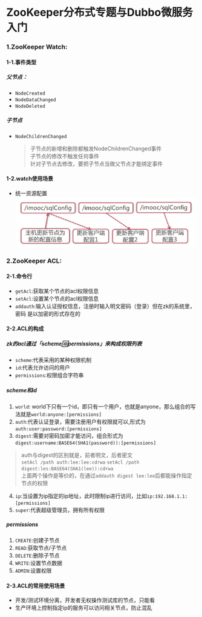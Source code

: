 # ZooKeeper分布式专题与Dubbo微服务入门

### 1.ZooKeeper Watch:
#### 1-1.事件类型
##### 父节点：
- `NodeCreated`
- `NodeDataChanged`
- `NodeDeleted`
##### 子节点
- `NodeChildrenChanged`
  > 子节点的新增和删除都触发NodeChildrenChanged事件<br>
  > 子节点的修改不触发任何事件<br>
  > 针对子节点去修改，要把子节点当做父节点才能绑定事件
#### 1-2.watch使用场景

- 统一资源配置
![统一资源配置](https://github.com/WangPingChun/imooc-learn/blob/master/zookeeper/note/images/watch-统一资源配置.png?raw=true)

### 2.ZooKeeper ACL:
#### 2-1.命令行
- `getAcl`:获取某个节点的acl权限信息
- `setAcl`:设置某个节点的acl权限信息
- `addauth`:输入认证授权信息，注册时输入明文密码（登录）但在zk的系统里，密码 是以加密的形式存在的
#### 2-2.ACL的构成
##### zk的acl通过「scheme:id:permissions」来构成权限列表
- `scheme`:代表采用的某种权限机制
- `id`:代表允许访问的用户
- `permissions`:权限组合字符串

##### scheme和id
1. `world`: world下只有一个id，即只有一个用户，也就是anyone，那么组合的写法就是`world:anyone:[permissions]`
2. `auth`:代表认证登录，需要注册用户有权限就可以,形式为`auth:user:password:[permissions]`
3. `digest`:需要对密码加密才能访问，组合形式为`digest:username:BASE64(SHA1(password)):[permissions]`
> auth与digest的区别就是，前者明文，后者密文<br>
> `setAcl /path auth:lee:lee:cdrwa`
> `setAcl /path digest:les:BASE64(SHA1(lee)):cdrwa`</br>
> 上面两个操作是等价的，在通过`addauth digest lee:lee`后都能操作指定节点的权限
4. `ip`:当设置为ip指定的ip地址，此时限制ip进行访问，比如`ip:192.168.1.1:[permissions]`
5. `super`:代表超级管理员，拥有所有权限
##### permissions
1. `CREATE`:创建子节点
2. `READ`:获取节点/子节点
3. `DELETE`:删除子节点
4. `WRITE`:设置节点数据
5. `ADMIN`:设置权限

#### 2-3.ACL的常用使用场景
- 开发/测试环境分离，开发者无权操作测试库的节点，只能看
- 生产环境上控制指定ip的服务可以访问相关节点，防止混乱